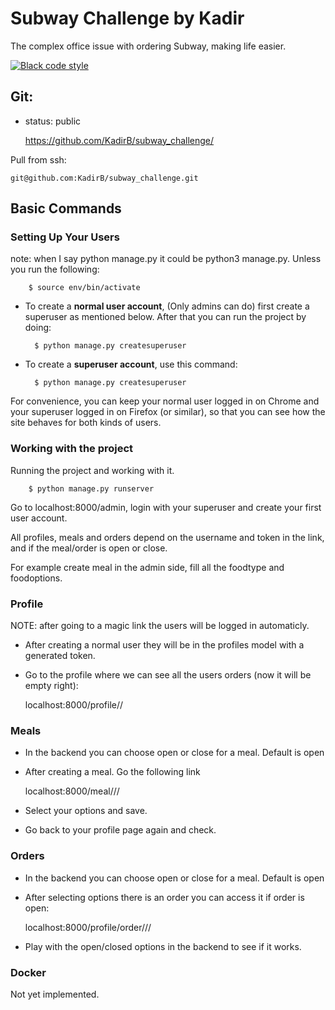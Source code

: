 # Subway Challenge by Kadir
The complex office issue with ordering Subway, making life easier.

[![Black code style](https://img.shields.io/badge/code%20style-black-000000.svg)](https://github.com/ambv/black)

## Git:
- status: public


    https://github.com/KadirB/subway_challenge/

Pull from ssh:


    git@github.com:KadirB/subway_challenge.git

## Basic Commands

### Setting Up Your Users
note: when I say python manage.py it could be python3 manage.py. Unless you run the following:

        $ source env/bin/activate

- To create a **normal user account**, (Only admins can do) first create a superuser as mentioned below. After that you can run the project by doing:

        $ python manage.py createsuperuser

- To create a **superuser account**, use this command:

        $ python manage.py createsuperuser

For convenience, you can keep your normal user logged in on Chrome and your superuser logged in on Firefox (or similar), so that you can see how the site behaves for both kinds of users.

### Working with the project
Running the project and working with it.

        $ python manage.py runserver

Go to localhost:8000/admin, login with your superuser and create your first user account.

All profiles, meals and orders depend on the username and token in the link, and if the meal/order is open or close.

For example create meal in the admin side, fill all the foodtype and foodoptions.


### Profile
NOTE: after going to a magic link the users will be logged in automaticly.

* After creating a normal user they will be in the profiles model with a generated token.
* Go to the profile where we can see all the users orders (now it will be empty right):


    localhost:8000/profile/<username>/<token>

### Meals 
* In the backend you can choose open or close for a meal. Default is open
* After creating a meal. Go the following link


    localhost:8000/meal/<mealname>/<username>/<token>

* Select your options and save.
* Go back to your profile page again and check.

### Orders 
* In the backend you can choose open or close for a meal. Default is open
* After selecting options there is an order you can access it if order is open:


    localhost:8000/profile/order/<order-id>/<username>/<token>

* Play with the open/closed options in the backend to see if it works.

### Docker

Not yet implemented.
